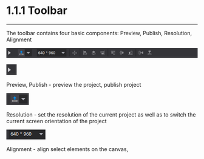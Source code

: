 # 1.1.1 Toolbar
---

The toolbar contains four basic components: Preview, Publish, Resolution, Alignment

![image](res/image002.png)

![image](res/image003.png)

Preview, Publish - preview the project, publish project


![image](res/image004.png)

Resolution - set the resolution of the current project as well as to switch the current screen orientation of the project

![image](res/image005.png)

Alignment - align select elements on the canvas,
